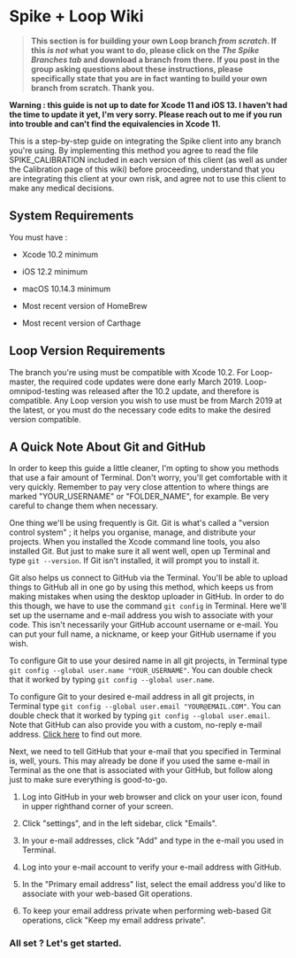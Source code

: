 # Spike + Loop Wiki

>
> **This section is for building your own Loop branch *from scratch*. If this *is not* what you want to do, please click on the *The Spike Branches tab* and download a branch from there. If you post in the group asking questions about these instructions, please specifically state that you are in fact wanting to build your own branch from scratch. Thank you.**
>
**Warning : this guide is not up to date for Xcode 11 and iOS 13. I haven't had the time to update it yet, I'm very sorry. Please reach out to me if you run into trouble and can't find the equivalencies in Xcode 11.**

This is a step-by-step guide on integrating the Spike client into any branch you're using. By implementing this method you agree to read the file SPIKE_CALIBRATION included in each version of this client (as well as under the Calibration page of this wiki) before proceeding, understand that you are integrating this client at your own risk, and agree not to use this client to make any medical decisions.

## System Requirements
You must have :

* Xcode 10.2 minimum

* iOS 12.2 minimum

* macOS 10.14.3 minimum

* Most recent version of HomeBrew

* Most recent version of Carthage

## Loop Version Requirements
The branch you're using must be compatible with Xcode 10.2. For Loop-master, the required code updates were done early March 2019. Loop-omnipod-testing was released after the 10.2 update, and therefore is compatible. Any Loop version you wish to use must be from March 2019 at the latest, or you must do the necessary code edits to make the desired version compatible.

## A Quick Note About Git and GitHub
In order to keep this guide a little cleaner, I'm opting to show you methods that use a fair amount of Terminal. Don't worry, you'll get comfortable with it very quickly. Remember to pay very close attention to where things are marked "YOUR_USERNAME" or "FOLDER_NAME", for example. Be very careful to change them when necessary.

One thing we'll be using frequently is Git. Git is what's called a "version control system" ; it helps you organise, manage, and distribute your projects. When you installed the Xcode command line tools, you also installed Git. But just to make sure it all went well, open up Terminal and type `git --version`. If Git isn't installed, it will prompt you to install it.

Git also helps us connect to GitHub via the Terminal. You'll be able to upload things to GitHub all in one go by using this method, which keeps us from making mistakes when using the desktop uploader in GitHub. In order to do this though, we have to use the command `git config` in Terminal. Here we'll set up the username and e-mail address you wish to associate with your code. This isn't necessarily your GitHub account username or e-mail. You can put your full name, a nickname, or keep your GitHub username if you wish.

To configure Git to use your desired name in all git projects, in Terminal type `git config --global user.name "YOUR_USERNAME"`. You can double check that it worked by typing `git config --global user.name`.

To configure Git to your desired e-mail address in all git projects, in Terminal type `git config --global user.email "YOUR@EMAIL.COM"`. You can double check that it worked by typing `git config --global user.email`. Note that GitHub can also provide you with a custom, no-reply e-mail address. [Click here](https://help.github.com/en/articles/setting-your-commit-email-address-on-github) to find out more.

Next, we need to tell GitHub that your e-mail that you specified in Terminal is, well, yours. This may already be done if you used the same e-mail in Terminal as the one that is associated with your GitHub, but follow along just to make sure everything is good-to-go.

1. Log into GitHub in your web browser and click on your user icon, found in upper righthand corner of your screen.

2. Click "settings", and in the left sidebar, click "Emails".

3. In your e-mail addresses, click "Add" and type in the e-mail you used in Terminal.

4. Log into your e-mail account to verify your e-mail address with GitHub.

5. In the "Primary email address" list, select the email address you'd like to associate with your web-based Git operations.

6. To keep your email address private when performing web-based Git operations, click "Keep my email address private".

### All set ? Let's get started.


